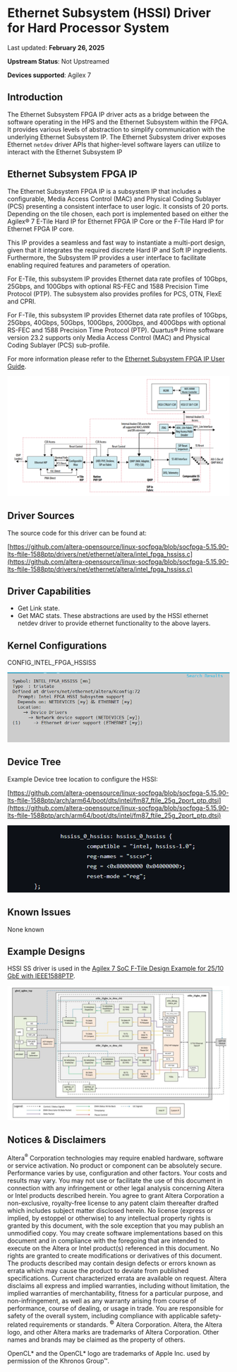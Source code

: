 # **Ethernet Subsystem (HSSI) Driver for Hard Processor System**

Last updated: **February 26, 2025** 

**Upstream Status**: Not Upstreamed

**Devices supported**: Agilex 7

## **Introduction**

The Ethernet Subsystem FPGA IP driver acts as a bridge between the software operating in the HPS and the Ethernet Subsystem within the FPGA. It provides various levels of abstraction to simplify communication with the underlying Ethernet Subsystem IP. The Ethernet Subsystem driver exposes Ethernet `netdev` driver APIs that higher-level software layers can utilize to interact with the Ethernet Subsystem IP

## **Ethernet Subsystem FPGA IP**

The Ethernet Subsystem FPGA IP is a subsystem IP that includes a configurable,
Media Access Control (MAC) and Physical Coding Sublayer (PCS) presenting a
consistent interface to user logic. It consists of 20 ports. Depending on the tile chosen,
each port is implemented based on either the Agilex® 7 E-Tile Hard IP for
Ethernet FPGA IP Core or the F-Tile Hard IP for Ethernet FPGA IP core.

This IP provides a seamless and fast way to instantiate a multi-port design, given that
it integrates the required discrete Hard IP and Soft IP ingredients. Furthermore, the
Subsystem IP provides a user interface to facilitate enabling required features and
parameters of operation.

For E-Tile, this subsystem IP provides Ethernet data rate profiles of 10Gbps, 25Gbps,
and 100Gbps with optional RS-FEC and 1588 Precision Time Protocol (PTP). The
subsystem also provides profiles for PCS, OTN, FlexE and CPRI.

For F-Tile, this subsystem IP provides Ethernet data rate profiles of 10Gbps, 25Gbps,
40Gbps, 50Gbps, 100Gbps, 200Gbps, and 400Gbps with optional RS-FEC and 1588
Precision Time Protocol (PTP). Quartus® Prime software version 23.2 supports
only Media Access Control (MAC) and Physical Coding Sublayer (PCS) sub-profile.

For more information please refer to the [Ethernet Subsystem FPGA IP User Guide](https://www.intel.com/content/www/us/en/docs/programmable/773413/23-4-24-0-0/introduction.html).

![agx7_ethernet_ss](images/agx7-Ethernet_SS.png)

## **Driver Sources**

The source code for this driver can be found at:

[https://github.com/altera-opensource/linux-socfpga/blob/socfpga-5.15.90-lts-ftile-1588ptp/drivers/net/ethernet/altera/intel_fpga_hssiss.c](https://github.com/altera-opensource/linux-socfpga/blob/socfpga-5.15.90-lts-ftile-1588ptp/drivers/net/ethernet/altera/intel_fpga_hssiss.c)

## **Driver Capabilities**

* Get Link state.
* Get MAC stats. These abstractions are used by the HSSI ethernet netdev driver to provide ethernet functionality to the above layers.

## **Kernel Configurations**

CONFIG_INTEL_FPGA_HSSISS

![hssi_config_path](images/hssi_config_path.png)

## **Device Tree**

Example Device tree location to configure the HSSI:

[https://github.com/altera-opensource/linux-socfpga/blob/socfpga-5.15.90-lts-ftile-1588ptp/arch/arm64/boot/dts/intel/fm87_ftile_25g_2port_ptp.dtsi](https://github.com/altera-opensource/linux-socfpga/blob/socfpga-5.15.90-lts-ftile-1588ptp/arch/arm64/boot/dts/intel/fm87_ftile_25g_2port_ptp.dtsi)

![hssi_device_tree](images/hssi_device_tree.png)

## **Known Issues**

None known

## **Example Designs**

HSSI SS driver is used in the [Agilex 7 SoC F-Tile Design Example for 25/10 GbE with IEEE1588PTP](https://www.rocketboards.org/foswiki/Projects/Agilex7SoCFTileDesignExampleWithIEEE1588PTP25GE).

![agx7-1588PTP-diagram](images/agx7-1588PTP-diagram.png)

## Notices & Disclaimers

Altera<sup>&reg;</sup> Corporation technologies may require enabled hardware, software or service activation.
No product or component can be absolutely secure. 
Performance varies by use, configuration and other factors.
Your costs and results may vary. 
You may not use or facilitate the use of this document in connection with any infringement or other legal analysis concerning Altera or Intel products described herein. You agree to grant Altera Corporation a non-exclusive, royalty-free license to any patent claim thereafter drafted which includes subject matter disclosed herein.
No license (express or implied, by estoppel or otherwise) to any intellectual property rights is granted by this document, with the sole exception that you may publish an unmodified copy. You may create software implementations based on this document and in compliance with the foregoing that are intended to execute on the Altera or Intel product(s) referenced in this document. No rights are granted to create modifications or derivatives of this document.
The products described may contain design defects or errors known as errata which may cause the product to deviate from published specifications.  Current characterized errata are available on request.
Altera disclaims all express and implied warranties, including without limitation, the implied warranties of merchantability, fitness for a particular purpose, and non-infringement, as well as any warranty arising from course of performance, course of dealing, or usage in trade.
You are responsible for safety of the overall system, including compliance with applicable safety-related requirements or standards. 
<sup>&copy;</sup> Altera Corporation.  Altera, the Altera logo, and other Altera marks are trademarks of Altera Corporation.  Other names and brands may be claimed as the property of others. 

OpenCL* and the OpenCL* logo are trademarks of Apple Inc. used by permission of the Khronos Group™. 
